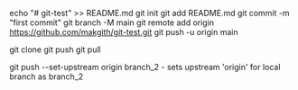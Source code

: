 echo "# git-test" >> README.md
git init
git add README.md
git commit -m "first commit"
git branch -M main
git remote add origin https://github.com/makgith/git-test.git
git push -u origin main

git clone
git push
git pull

git push --set-upstream origin branch_2 - sets upstream 'origin' for local branch as branch_2

